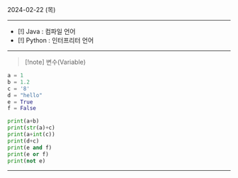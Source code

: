 2024-02-22 (목)
<hr>


- [!] Java : 컴파일 언어
- [!] Python : 인터프리터 언어


<hr>


> [!note] 변수(Variable)

```python
a = 1
b = 1.2
c = '8'
d = "hello"
e = True
f = False

print(a+b)
print(str(a)+c)
print(a+int(c))
print(d+c)
print(e and f)
print(e or f)
print(not e)
```








<hr>

